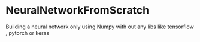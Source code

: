 # NeuralNetworkFromScratch
Building a neural network only using Numpy with out any libs like tensorflow , pytorch or keras
